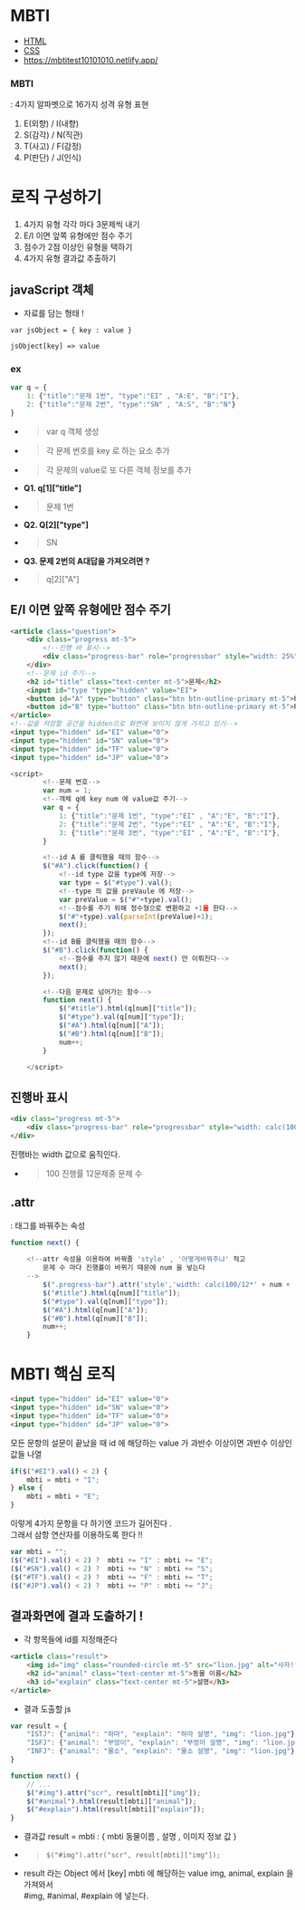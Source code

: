 # MBTI
- [HTML](index.html)
- [CSS](style.css)
- https://mbtitest10101010.netlify.app/


### MBTI
: 4가지 알파벳으로 16가지 성격 유형 표현

1. E(외향) / I(내향)
2. S(감각) / N(직관)
3. T(사고) / F(감정)
4. P(판단) / J(인식)


# 로직 구성하기

1. 4가지 유형 각각 마다 3문제씩 내기
2. E/I 이면 앞쪽 유형에만 점수 주기
3. 점수가 2점 이상인 유형을 택하기
4. 4가지 유형 결과값 추출하기


## javaScript 객체 
- 자료를 담는 형태 ! 

`var jsObject = { key : value }`

`jsObject[key] => value`

### ex

```javascript
var q = {
    1: {"title":"문제 1번", "type":"EI" , "A:E", "B":"I"},
    2: {"title":"문제 2번", "type":"SN" , "A:S", "B":"N"}
}
```
- > var q 객체 생성
- > 각 문제 번호를 key 로 하는 요소 추가
- > 각 문제의 value로 또 다른 객체 정보를 추가

- **Q1. q[1]["title"]**
- > 문제 1번
- **Q2. Q[2]["type"]**
- > SN
- **Q3. 문제 2번의 A대답을 가져오려면 ?**
- > q[2]["A"]



## E/I 이면 앞쪽 유형에만 점수 주기
```html
<article class="question">
    <div class="progress mt-5">
        <!--진행 바 표시-->
        <div class="progress-bar" role="progressbar" style="width: 25%" aria-valuenow="25" aria-valuemin="0" aria-valuemax="100"></div>
    </div>
    <!--문제 id 주기-->
    <h2 id="title" class="text-center mt-5">문제</h2>
    <input id="type "type="hidden" value="EI">
    <button id="A" type="button" class="btn btn-outline-primary mt-5">Primary</button>
    <button id="B" type="button" class="btn btn-outline-primary mt-5">Primary</button>
</article>
<!--값을 저장할 공간을 hidden으로 화면에 보이지 않게 가지고 있기-->
<input type="hidden" id="EI" value="0">
<input type="hidden" id="SN" value="0">
<input type="hidden" id="TF" value="0">
<input type="hidden" id="JP" value="0">
```

```javascript
<script>
        <!--문제 번호-->
        var num = 1;
        <!--객체 q에 key num 에 value값 주기-->
        var q = {
            1: {"title":"문제 1번", "type":"EI" , "A":"E", "B":"I"},
            2: {"title":"문제 2번", "type":"EI" , "A":"E", "B":"I"},
            3: {"title":"문제 3번", "type":"EI" , "A":"E", "B":"I"},
        }

        <!--id A 를 클릭했을 때의 함수-->
        $("#A").click(function() {
            <!--id type 값을 type에 저장-->
            var type = $("#type").val();
            <!--type 의 값을 preVaule 에 저장-->
            var preValue = $("#"+type).val();
            <!--점수를 주기 위해 정수형으로 변환하고 +1을 한다-->
            $("#"+type).val(parseInt(preValue)+1);
            next();
        });
        <!--id B를 클릭했을 때의 함수-->
        $("#B").click(function() {
            <!--점수를 주지 않기 때문에 next() 만 이뤄진다-->
            next();
        });

        <!--다음 문제로 넘어가는 함수-->
        function next() {
            $("#title").html(q[num]["title"]);
            $("#type").val(q[num]["type"]);
            $("#A").html(q[num]["A"]);
            $("#B").html(q[num]["B"]);
            num++;
        }

    </script>
```


## 진행바 표시
```html
<div class="progress mt-5">
    <div class="progress-bar" role="progressbar" style="width: calc(100/12*1%)" ></div>
</div>
```
진행바는 width 값으로 움직인다.   
- > 100 진행률 12문제중 문제 수
  
##  .attr 

: 태그를 바꿔주는 속성

```javascript
function next() {
    
    <!--attr 속성을 이용하여 바꿔줄 'style' , '어떻게바꿔주냐' 적고
        문제 수 마다 진행률이 바뀌기 때문에 num 을 넣는다
    -->
        $(".progress-bar").attr('style','width: calc(100/12*' + num + '%)');
        $("#title").html(q[num]["title"]);
        $("#type").val(q[num]["type"]);
        $("#A").html(q[num]["A"]);
        $("#B").html(q[num]["B"]);
        num++;
    }
```

# MBTI 핵심 로직
```html
<input type="hidden" id="EI" value="0">
<input type="hidden" id="SN" value="0">
<input type="hidden" id="TF" value="0">
<input type="hidden" id="JP" value="0">
```

모든 문항의 설문이 끝났을 때
id 에 해당하는 value 가 과반수 이상이면 과반수 이상인 값들 나열

```javascript
if($("#EI").val() < 2) {
    mbti = mbti + "I";
} else {
    mbti = mbti + "E";
}
```
이렇게 4가지 문항을 다 하기엔 코드가 길어진다 .  
그래서 삼항 연산자를 이용하도록 한다 !!

```javascript
var mbti = "";
($("#EI").val() < 2) ?  mbti += "I" : mbti += "E";
($("#SN").val() < 2) ?  mbti += "N" : mbti += "S";
($("#TF").val() < 2) ?  mbti += "F" : mbti += "T";
($("#JP").val() < 2) ?  mbti += "P" : mbti += "J";
```

## 결과화면에 결과 도출하기 !

- 각 항목들에 id를 지정해준다
```html
<article class="result">
    <img id="img" class="rounded-circle mt-5" src="lion.jpg" alt="사자!">
    <h2 id="animal" class="text-center mt-5">동물 이름</h2>
    <h3 id="explain" class="text-center mt-5">설명</h3>
</article>
```

- 결과 도출할 js
```javascript
var result = {
    "ISTJ": {"animal": "하마", "explain": "하마 설명", "img": "lion.jpg"},
    "ISFJ": {"animal": "부엉이", "explain": "부엉이 설명", "img": "lion.jpg"},
    "INFJ": {"animal": "물소", "explain": "물소 설명", "img": "lion.jpg"}
}

function next() {
    // ...
    $("#img").attr("scr", result[mbti]["img"]);
    $("#animal").html(result[mbti]["animal"]);
    $("#explain").html(result[mbti]["explain"]);
}
```
- 결과값 result = mbti : { mbti 동물이름 , 설명 , 이미지 정보 값 }
- > `$("#img").attr("scr", result[mbti]["img"]);`
- result 라는 Object 에서 [key] mbti 에 해당하는 value img, animal, explain 을 가져와서  
 #img, #animal, #explain 에 넣는다.